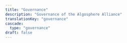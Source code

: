 ```yaml
---
title: "Governance"
description: "Governance of the Algosphere Alliance"
translationKey: "governance"
cascade:
  type: "governance"
draft: false
---
```

